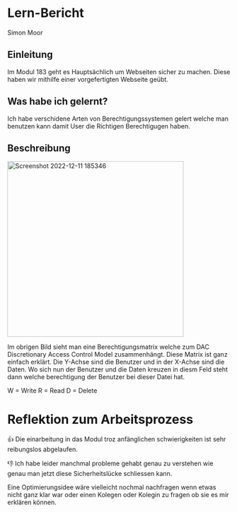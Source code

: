 # Lern-Bericht
Simon Moor

## Einleitung

Im Modul 183 geht es Hauptsächlich um Webseiten sicher zu machen. Diese haben wir mithilfe einer vorgefertigten Webseite geübt.

## Was habe ich gelernt?

Ich habe verschidene Arten von Berechtigungssystemen gelert welche man benutzen kann damit User die Richtigen Berechtigugen haben.

## Beschreibung

<img width="398" alt="Screenshot 2022-12-11 185346" src="https://user-images.githubusercontent.com/110914364/206920179-daff55dd-5be8-4444-911a-d141ed81ca6d.png">

Im obrigen Bild sieht man eine Berechtigungsmatrix welche zum DAC Discretionary Access Control Model zusammenhängt. Diese Matrix ist ganz einfach erklärt. Die Y-Achse sind die Benutzer und in der X-Achse sind die Daten. Wo sich nun der Benutzer und die Daten kreuzen in diesm Feld steht dann welche berechtigung der Benutzer bei dieser Datei hat. 

W = Write
R = Read
D = Delete

# Reflektion zum Arbeitsprozess

👍 Die einarbeitung in das Modul troz anfänglichen schwierigkeiten ist sehr reibungslos abgelaufen.

👎 Ich habe leider manchmal probleme gehabt genau zu verstehen wie genau man jetzt diese Sicherheitslücke schliessen kann.

Eine Optimierungsidee wäre vielleicht nochmal nachfragen wenn etwas nicht ganz klar war oder einen Kolegen oder Kolegin zu fragen ob sie es mir erklären können.
